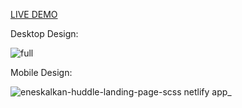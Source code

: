 [LIVE DEMO](https://eneskalkan-huddle-landing-page-scss.netlify.app/)

Desktop Design:

![full](https://user-images.githubusercontent.com/75678744/158130885-76f62cb3-d545-4c5a-8ee5-6bd0c22a94fa.png)



Mobile Design:

![eneskalkan-huddle-landing-page-scss netlify app_](https://user-images.githubusercontent.com/75678744/158131016-90d7ed1e-4486-4b71-858d-a896a52530b6.png)
